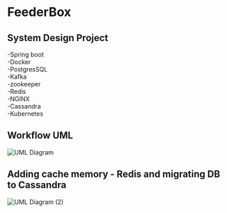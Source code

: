 # FeederBox
## System Design Project


-Spring boot  
-Docker  
-PostgresSQL  
-Kafka  
-zookeeper   
-Redis  
-NGINX  
-Cassandra  
-Kubernetes  



## Workflow UML
![UML Diagram](https://user-images.githubusercontent.com/57593714/201073946-35809853-b9bd-45a6-a7b0-0e90723c4aaa.jpg)


## Adding cache memory - Redis and migrating DB to Cassandra


![UML Diagram (2)](https://user-images.githubusercontent.com/57593714/201074472-e3d44f93-2b09-4cf6-a850-5127507247f6.jpg)
